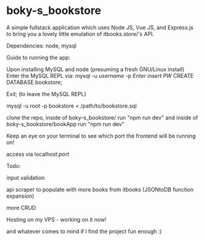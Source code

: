 # boky-s_bookstore

A simple fullstack application which uses Node JS, Vue JS, and Express.js to bring you a lovely little emulation of itbooks.store/'s API.

Dependencies:
node,
mysql



Guide to running the app:

Upon installing MySQL and node (presuming a fresh GNU/Linux install)
Enter the MySQL REPL via:
mysql -u *username* -p *Enter*
*insert PW*
CREATE DATABASE bookstore;

Exit; (to leave the MySQL REPL)

mysql -u root -p bookstore < /path/to/bookstore.sql

clone the repo, 
inside of boky-s_bookstore/
run "npm run dev"
and
inside of boky-s_bookstore/bookApp
run "npm run dev"

Keep an eye on your terminal to see which port the frontend will be running on!

access via localhost:*port*

Todo: 

input validation

api scraper to populate with more books from itbooks (JSONtoDB function expansion)

more CRUD

Hosting on my VPS - working on it now!

and whatever comes to mind if I find the project fun enough :)
